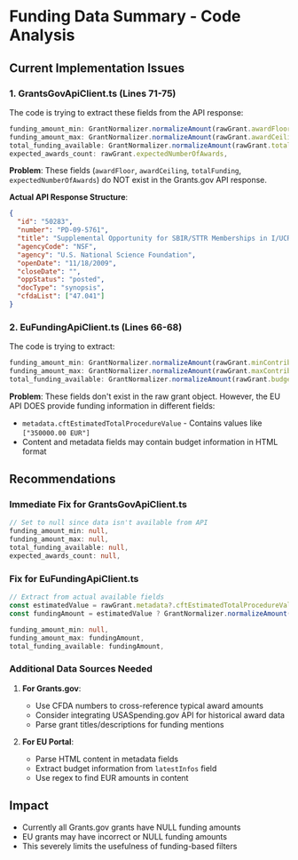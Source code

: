 # Funding Data Summary - Code Analysis

## Current Implementation Issues

### 1. GrantsGovApiClient.ts (Lines 71-75)
The code is trying to extract these fields from the API response:
```typescript
funding_amount_min: GrantNormalizer.normalizeAmount(rawGrant.awardFloor),
funding_amount_max: GrantNormalizer.normalizeAmount(rawGrant.awardCeiling),
total_funding_available: GrantNormalizer.normalizeAmount(rawGrant.totalFunding),
expected_awards_count: rawGrant.expectedNumberOfAwards,
```

**Problem**: These fields (`awardFloor`, `awardCeiling`, `totalFunding`, `expectedNumberOfAwards`) do NOT exist in the Grants.gov API response.

**Actual API Response Structure**:
```json
{
  "id": "50283",
  "number": "PD-09-5761",
  "title": "Supplemental Opportunity for SBIR/STTR Memberships in I/UCRCs",
  "agencyCode": "NSF",
  "agency": "U.S. National Science Foundation",
  "openDate": "11/18/2009",
  "closeDate": "",
  "oppStatus": "posted",
  "docType": "synopsis",
  "cfdaList": ["47.041"]
}
```

### 2. EuFundingApiClient.ts (Lines 66-68)
The code is trying to extract:
```typescript
funding_amount_min: GrantNormalizer.normalizeAmount(rawGrant.minContribution),
funding_amount_max: GrantNormalizer.normalizeAmount(rawGrant.maxContribution),
total_funding_available: GrantNormalizer.normalizeAmount(rawGrant.budgetTopicCall),
```

**Problem**: These fields don't exist in the raw grant object. However, the EU API DOES provide funding information in different fields:
- `metadata.cftEstimatedTotalProcedureValue` - Contains values like `["350000.00 EUR"]`
- Content and metadata fields may contain budget information in HTML format

## Recommendations

### Immediate Fix for GrantsGovApiClient.ts
```typescript
// Set to null since data isn't available from API
funding_amount_min: null,
funding_amount_max: null,
total_funding_available: null,
expected_awards_count: null,
```

### Fix for EuFundingApiClient.ts
```typescript
// Extract from actual available fields
const estimatedValue = rawGrant.metadata?.cftEstimatedTotalProcedureValue?.[0];
const fundingAmount = estimatedValue ? GrantNormalizer.normalizeAmount(estimatedValue) : null;

funding_amount_min: null,
funding_amount_max: fundingAmount,
total_funding_available: fundingAmount,
```

### Additional Data Sources Needed
1. **For Grants.gov**: 
   - Use CFDA numbers to cross-reference typical award amounts
   - Consider integrating USASpending.gov API for historical award data
   - Parse grant titles/descriptions for funding mentions

2. **For EU Portal**:
   - Parse HTML content in metadata fields
   - Extract budget information from `latestInfos` field
   - Use regex to find EUR amounts in content

## Impact
- Currently all Grants.gov grants have NULL funding amounts
- EU grants may have incorrect or NULL funding amounts
- This severely limits the usefulness of funding-based filters